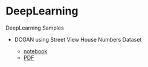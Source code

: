 # DeepLearning
DeepLearning Samples

- DCGAN using Street View House Numbers Dataset

    - [notebook](https://github.com/yokolet/DeepLearning/blob/master/DCGAN_by_PyTorch.ipynb)
    - [PDF](https://github.com/yokolet/DeepLearning/blob/master/DCGAN_by_PyTorch-Colaboratory.pdf)
